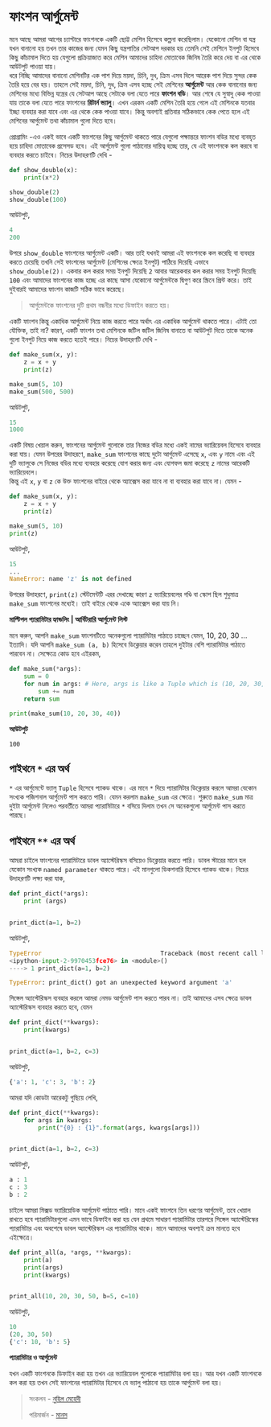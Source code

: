 # ফাংশন আর্গুমেন্ট

মনে আছে আমরা আগের চ্যাপ্টারে ফাংশনকে একটি ছোট্ট মেশিন হিসেবে কল্পনা করেছিলাম। যেকোনো মেশিন বা যন্ত্র যখন বানানো হয় তখন তার কাজের জন্য যেমন কিছু যন্ত্রপাতির সেটআপ দরকার হয় তেমনি সেই মেশিনে ইনপুট হিসেবে কিছু কাঁচামাল দিতে হয় যেগুলো প্রক্রিয়াজাত করে মেশিন আমাদের চাহিদা মোতাবেক জিনিষ তৈরি করে দেয় বা এর থেকে আউটপুট পাওয়া যায়।  
ধরে নিচ্ছি আমাদের বানানো মেশিনটির এক পাশ দিয়ে ময়দা, চিনি, দুধ, ক্রিম এসব দিলে আরেক পাশ দিয়ে সুন্দর কেক তৈরি হয়ে বের হয়। তাহলে সেই ময়দা, চিনি, দুধ, ক্রিম এসব হচ্ছে সেই মেশিনের **আর্গুমেন্ট** আর কেক বানানোর জন্য মেশিনের মধ্যে বিভিন্ন যন্ত্রের যে সেটআপ আছে সেটাকে বলা যেতে পারে **ফাংশন বডি**। আর শেষে যে সুস্বাদু কেক পাওয়া যায় তাকে বলা যেতে পারে ফাংশনের **রিটার্ন ভ্যালু**। এখন এরকম একটি মেশিন তৈরি হয়ে গেলে এই মেশিনকে যতবার ইচ্ছা ব্যবহার করা যাবে এবং এর থেকে কেক পাওয়া যাবে। কিন্তু অবশ্যই প্রতিবার সঠিকভাবে কেক পেতে হলে এই মেশিনের আর্গুমেন্ট তথা কাঁচামাল গুলো দিতে হবে।

প্রোগ্রামিং -এও একই ভাবে একটি ফাংশনের কিছু আর্গুমেন্ট থাকতে পারে যেগুলো পক্ষান্তরে ফাংশন বডির মধ্যে ব্যবহৃত হয়ে চাহিদা মোতাবেক প্রসেসড হবে। এই আর্গুমেন্ট গুলো পাঠানোর দায়িত্ব হচ্ছে তার, যে এই ফাংশনকে কল করবে বা ব্যবহার করতে চাইবে। নিচের উদাহরণটি দেখি -

```python
def show_double(x):
    print(x*2)

show_double(2)
show_double(100)
```

আউটপুট,

```python
4
200
```

উপরে `show_double` ফাংশনের আর্গুমেন্ট একটি। আর তাই যখনই আমরা এই ফাংশনকে কল করেছি বা ব্যবহার করতে চেয়েছি তখনি সেই ফাংশনের আর্গুমেন্ট \(মেশিনের ক্ষেত্রে ইনপুট\) পাঠিয়ে দিয়েছি এভাবে `show_double(2)`। একবার কল করার সময় ইনপুট দিয়েছি `2` আবার আরেকবার কল করার সময় ইনপুট দিয়েছি `100` এবং আমাদের ফাংশনের কাজ হচ্ছে এর কাছে আসা যেকোনো আর্গুমেন্টকে দ্বিগুণ করে স্ক্রিনে প্রিন্ট করে। তাই দুইবারই আমাদের ফাংশন কাজটি সঠিক ভাবে করেছে।

> আর্গুমেন্টকে ফাংশনের দুটি প্রথম বন্ধনীর মধ্যে ডিফাইন করতে হয়।

একটি ফাংশন কিন্তু একাধিক আর্গুমেন্ট নিয়ে কাজ করতে পারে অর্থাৎ এর একাধিক আর্গুমেন্ট থাকতে পারে। এটাই তো যৌক্তিক, তাই না? কারণ, একটি ফাংশন তথা মেশিনকে জটিল জটিল জিনিষ বানাতে বা আউটপুট দিতে তাকে অনেক গুলো ইনপুট নিয়ে কাজ করতে হতেই পারে। নিচের উদাহরণটি দেখি -

```python
def make_sum(x, y):
    z = x + y
    print(z)

make_sum(5, 10)
make_sum(500, 500)
```

আউটপুট,

```python
15
1000
```

একটি বিষয় খেয়াল করুন, ফাংশনের আর্গুমেন্ট গুলোকে তার নিজের বডির মধ্যে একই নামের ভ্যারিয়েবল হিসেবে ব্যবহার করা যায়। যেমন উপরের উদাহরণে, `make_sum` ফাংশনের কাছে দুটো আর্গুমেন্ট এসেছে `x`, এবং `y` নামে এবং এই দুটি ভ্যালুকে সে নিজের বডির মধ্যে ব্যবহার করেছে যোগ করার জন্য এবং যোগফল জমা করেছে `z` নামের আরেকটি ভ্যারিয়েবলে।  
কিন্তু এই `x`, `y` বা `z` কে উক্ত ফাংশনের বাইরে থেকে অ্যাক্সেস করা যাবে না বা ব্যবহার করা যাবে না। যেমন -

```python
def make_sum(x, y):
    z = x + y
    print(z)

make_sum(5, 10)
print(z)
```

আউটপুট,

```python
15
...
NameError: name 'z' is not defined
```

উপরের উদাহরণে, `print(z)` স্টেটমেন্টটি এরর দেখাচ্ছে কারণ `z` ভ্যারিয়েবলের গণ্ডি বা স্কোপ ছিল শুধুমাত্র `make_sum` ফাংশনের মধ্যেই। তাই বাইরে থেকে একে অ্যাক্সেস করা যায় নি।

**মাল্টিপল প্যারামিটার হ্যান্ডলিং \| আর্বিটরারি আর্গুমেন্ট লিস্ট**

মনে করুন, আপনি `make_sum` ফাংশনটিতে অনেকগুলো প্যারামিটার পাঠাতে চাচ্ছেন যেমন, 10, 20, 30 ... ইত্যাদি। যদি আপনি `make_sum (a, b)` হিসেবে ডিক্লেয়ার করেন তাহলে দুইটার বেশি প্যারামিটার পাঠাতে পারবেন না। সেক্ষেত্রে কোড হবে এইরকম,

```python
def make_sum(*args):
    sum = 0
    for num in args: # Here, args is like a Tuple which is (10, 20, 30, 40)
        sum += num
    return sum

print(make_sum(10, 20, 30, 40))
```

**আউটপুট**

```text
100
```

## পাইথনে `*` এর অর্থ

`*` এর আর্গুমেন্টে ভ্যালু `Tuple` হিসেবে প্যাকড থাকে। এর মানে `*` দিয়ে প্যারামিটার ডিক্লেয়ার করলে আমরা যেকোন সংখ্যক পজিশনাল আর্গুমেন্ট পাস করতে পারি। যেমন করলাম `make_sum` এর ক্ষেত্রে। শুরুতে `make_sum` মাত্র দুইটা আর্গুমেন্ট নিলেও পরবর্তীতে আমরা প্যারামিটারে `*` বসিয়ে দিলাম তখন সে অনেকগুলো আর্গুমেন্ট পাস করতে পারছে।

## পাইথনে `**` এর অর্থ

আমরা চাইলে ফাংশনের প্যারামিটারে ডাবল অ্যাস্টেরিস্কস বসিয়েও ডিক্লেয়ার করতে পারি। ডাবল স্টারের মানে হল যেকোন সংখ্যক `named parameter` থাকতে পারে। এই মানগুলো ডিকশনারি হিসেবে প্যাকড থাকে। নিচের উদাহরণটি লক্ষ্য করা যাক,

```python
def print_dict(*args):
    print (args)


print_dict(a=1, b=2)
```

আউটপুট,

```python
TypeError                                 Traceback (most recent call last)
<ipython-input-2-9970453fce76> in <module>()
----> 1 print_dict(a=1, b=2)

TypeError: print_dict() got an unexpected keyword argument 'a'
```

সিঙ্গেল অ্যাস্টেরিস্কস ব্যবহার করলে আমরা নেমড আর্গুমেন্ট পাস করতে পারব না। তাই আমাদের এসব ক্ষেত্রে ডাবল অ্যাস্টেরিস্কস ব্যবহার করতে হবে, যেমন

```python
def print_dict(**kwargs):
    print(kwargs)


print_dict(a=1, b=2, c=3)
```

আউটপুট,

```python
{'a': 1, 'c': 3, 'b': 2}
```

আমরা যদি কোডটা আরেকটু গুছিয়ে লেখি,

```python
def print_dict(**kwargs):
    for args in kwargs:
        print("{0} : {1}".format(args, kwargs[args]))


print_dict(a=1, b=2, c=3)
```

আউটপুট,

```python
a : 1
c : 3
b : 2
```

চাইলে আমরা মিক্সড ভ্যারিয়েডিক আর্গুমেন্ট পাঠাতে পারি। মানে একই ফাংশনে তিন ধরণের আর্গুমেন্ট, তবে খেয়াল রাখতে হবে প্যারামিটারগুলো এমন ভাবে ডিফাইন করা হয় যেন প্রথমে সাধারণ প্যারামিটার তারপরে সিঙ্গেল অ্যাস্টেরিস্কের প্যারামিটার এবং অবশেষে ডাবল অ্যাস্টেরিস্কস এর প্যারামিটার থাকে। মানে আমাদের অবশ্যই ক্রম মানতে হবে এইক্ষেত্রে।

```python
def print_all(a, *args, **kwargs):
    print(a)
    print(args)
    print(kwargs)


print_all(10, 20, 30, 50, b=5, c=10)
```

আউটপুট,

```python
10
(20, 30, 50)
{'c': 10, 'b': 5}
```

**প্যারামিটার ও আর্গুমেন্ট**

যখন একটি ফাংশনকে ডিফাইন করা হয় তখন এর ভ্যারিয়েবল গুলোকে প্যারামিটার বলা হয়। আর যখন একটি ফাংশনকে কল করা হয় তখন সেই ফাংশনের প্যারামিটার হিসেবে যে ভ্যালু পাঠানো হয় তাকে আর্গুমেন্ট বলা হয়।

> সংকলন - [নুহিল মেহেদী](https://nuhil.net)
>
> পরিমার্জন - [মানস](http://mandal.manash.me)


